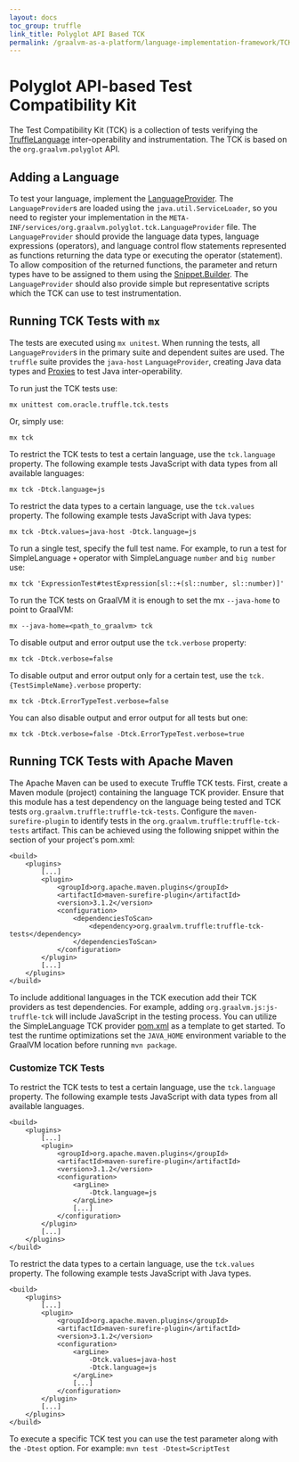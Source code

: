 ```yaml
---
layout: docs
toc_group: truffle
link_title: Polyglot API Based TCK
permalink: /graalvm-as-a-platform/language-implementation-framework/TCK/
---
```

# Polyglot API-based Test Compatibility Kit

The Test Compatibility Kit (TCK) is a collection of tests verifying the [TruffleLanguage](http://www.graalvm.org/truffle/javadoc/com/oracle/truffle/api/TruffleLanguage.html) inter-operability and instrumentation.
The TCK is based on the `org.graalvm.polyglot` API.

## Adding a Language

To test your language, implement the [LanguageProvider](http://www.graalvm.org/truffle/javadoc/org/graalvm/polyglot/tck/LanguageProvider.html).
The `LanguageProvider`s are loaded using the `java.util.ServiceLoader`, so you need to register your implementation in the `META-INF/services/org.graalvm.polyglot.tck.LanguageProvider` file.
The `LanguageProvider` should provide the language data types, language expressions (operators), and language control flow statements represented as functions returning the data type or executing the operator (statement).
To allow composition of the returned functions, the parameter and return types have to be assigned to them using
the [Snippet.Builder](http://www.graalvm.org/truffle/javadoc/org/graalvm/polyglot/tck/Snippet.Builder.html).
The `LanguageProvider` should also provide simple but representative scripts which the TCK can use to test instrumentation.

## Running TCK Tests with `mx`

The tests are executed using `mx unitest`. When running the tests, all `LanguageProvider`s in the primary suite and dependent suites are used. The `truffle` suite provides the `java-host` `LanguageProvider`, creating Java data types and [Proxies](http://www.graalvm.org/truffle/javadoc/org/graalvm/polyglot/proxy/Proxy.html) to test Java inter-operability.

To run just the TCK tests use:

`mx unittest com.oracle.truffle.tck.tests`

Or, simply use:

`mx tck`

To restrict the TCK tests to test a certain language, use the `tck.language` property.
The following example tests JavaScript with data types from all available languages:

`mx tck -Dtck.language=js`

To restrict the data types to a certain language, use the `tck.values` property.
The following example tests JavaScript with Java types:

`mx tck -Dtck.values=java-host -Dtck.language=js`

To run a single test, specify the full test name.
For example, to run a test for SimpleLanguage `+` operator with SimpleLanguage `number` and `big number` use:

`mx tck 'ExpressionTest#testExpression[sl::+(sl::number, sl::number)]'`

To run the TCK tests on GraalVM it is enough to set the mx `--java-home` to point to GraalVM:

`mx --java-home=<path_to_graalvm> tck`

To disable output and error output use the `tck.verbose` property:

`mx tck -Dtck.verbose=false`

To disable output and error output only for a certain test, use the `tck.{TestSimpleName}.verbose` property:

`mx tck -Dtck.ErrorTypeTest.verbose=false`

You can also disable output and error output for all tests but one:

`mx tck -Dtck.verbose=false -Dtck.ErrorTypeTest.verbose=true`

## Running TCK Tests with Apache Maven
The Apache Maven can be used to execute Truffle TCK tests. First, create a Maven module (project) containing the language
TCK provider. Ensure that this module has a test dependency on the language being tested and TCK tests `org.graalvm.truffle:truffle-tck-tests`.
Configure the `maven-surefire-plugin` to identify tests in the `org.graalvm.truffle:truffle-tck-tests` artifact.
This can be achieved using the following snippet within the <build> section of your project's pom.xml:
```
<build>
    <plugins>
        [...]
        <plugin>
            <groupId>org.apache.maven.plugins</groupId>
            <artifactId>maven-surefire-plugin</artifactId>
            <version>3.1.2</version>
            <configuration>
                <dependenciesToScan>
                    <dependency>org.graalvm.truffle:truffle-tck-tests</dependency>
                </dependenciesToScan>
            </configuration>
        </plugin>
        [...]
    </plugins>
</build>
```
To include additional languages in the TCK execution add their TCK providers as test dependencies. For example, adding `org.graalvm.js:js-truffle-tck` will include JavaScript in the testing process.
You can utilize the SimpleLanguage TCK provider [pom.xml](https://github.com/oracle/graal/blob/master/truffle/external_repos/simplelanguage/tck/pom.xml) as a template to get started.
To test the runtime optimizations set the `JAVA_HOME` environment variable to the GraalVM location before running `mvn package`.

### Customize TCK Tests
To restrict the TCK tests to test a certain language, use the `tck.language` property.
The following example tests JavaScript with data types from all available languages.
```
<build>
    <plugins>
        [...]
        <plugin>
            <groupId>org.apache.maven.plugins</groupId>
            <artifactId>maven-surefire-plugin</artifactId>
            <version>3.1.2</version>
            <configuration>
                <argLine>
                    -Dtck.language=js
                </argLine>
                [...]
            </configuration>
        </plugin>
        [...]
    </plugins>
</build>
```

To restrict the data types to a certain language, use the `tck.values` property.
The following example tests JavaScript with Java types.
```
<build>
    <plugins>
        [...]
        <plugin>
            <groupId>org.apache.maven.plugins</groupId>
            <artifactId>maven-surefire-plugin</artifactId>
            <version>3.1.2</version>
            <configuration>
                <argLine>
                    -Dtck.values=java-host
                    -Dtck.language=js
                </argLine>
                [...]
            </configuration>
        </plugin>
        [...]
    </plugins>
</build>
```

To execute a specific TCK test you can use the test parameter along with the `-Dtest` option.
For example: `mvn test -Dtest=ScriptTest`
